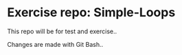# Exercise repo: Simple-Loops

This repo will be for test and exercise..

Changes are made with Git Bash..